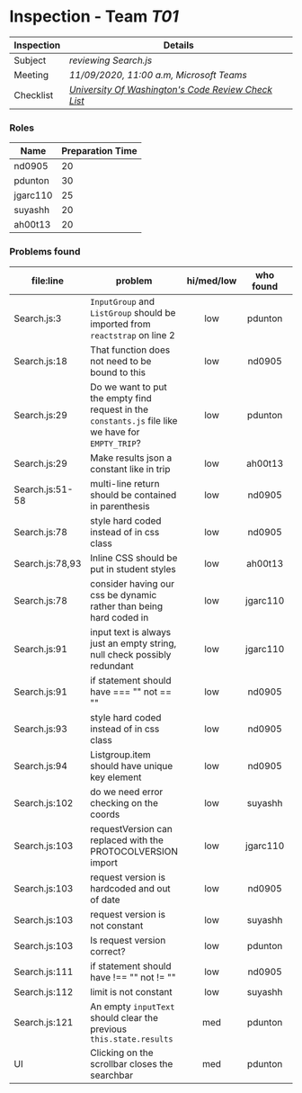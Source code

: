 # Inspection - Team *T01* 
 
| Inspection | Details |
| ----- | ----- |
| Subject | *reviewing Search.js* |
| Meeting | *11/09/2020, 11:00 a.m, Microsoft Teams* |
| Checklist | *[University Of Washington's Code Review Check List](https://www.google.com/url?sa=t&rct=j&q=&esrc=s&source=web&cd=&ved=2ahUKEwilifury7TsAhXaGM0KHTllA_oQFjAGegQIARAC&url=https%3A%2F%2Fcourses.cs.washington.edu%2Fcourses%2Fcse403%2F12wi%2Fsections%2F12wi_code_review_checklist.pdf&usg=AOvVaw1FYJUky_S6za5HoAUkwXai)* |

### Roles

| Name | Preparation Time |
| ---- | ---- |
| nd0905 | 20 |
| pdunton | 30 |
| jgarc110 |25 |
| suyashh | 20 |
| ah00t13 | 20 |


### Problems found

| file:line | problem | hi/med/low | who found | github#  |
| --- | --- | :---: | :---: | --- |
| Search.js:3 | `InputGroup` and `ListGroup` should be imported from `reactstrap` on line 2 | low | pdunton | 542 |
| Search.js:18 | That function does not need to be bound to this | low | nd0905 | 543 |
| Search.js:29 | Do we want to put the empty find request in the `constants.js` file like we have for `EMPTY_TRIP`? | low | pdunton | 553 |
| Search.js:29 | Make results json a constant like in trip | low | ah00t13 |  |
| Search.js:51-58 | multi-line return should be contained in parenthesis | low | nd0905 | 545 |
| Search.js:78 | style hard coded instead of in css class | low | nd0905 | 546 |
| Search.js:78,93 | Inline CSS should be put in student styles | low | ah00t13 | 546 |
| Search.js:78 | consider having our css be dynamic rather than being hard coded in | low| jgarc110| 546 |
| Search.js:91 | input text is always just an empty string, null check possibly redundant| low| jgarc110| |
| Search.js:91 | if statement should have === "" not == "" | low | nd0905 | 547 |
| Search.js:93 | style hard coded instead of in css class | low | nd0905 | 546 |
| Search.js:94 | Listgroup.item should have unique key element | low | nd0905 | 548 |
| Search.js:102 | do we need error checking on the coords | low | suyashh | 549 |
| Search.js:103 | requestVersion can replaced with the PROTOCOLVERSION import| low| jgarc110 | 550 |
| Search.js:103 | request version is hardcoded and out of date | low | nd0905 | 550 |
| Search.js:103 | request version is not constant | low | suyashh | 550 |
| Search.js:103 | Is request version correct? | low | pdunton | 550 |
| Search.js:111 | if statement should have !== "" not != "" | low | nd0905 | 551 |
| Search.js:112 | limit is not constant | low | suyashh | 552 |
| Search.js:121 | An empty `inputText` should clear the previous `this.state.results` | med | pdunton | 553 |
| UI | Clicking on the scrollbar closes the searchbar | med | pdunton |  |
